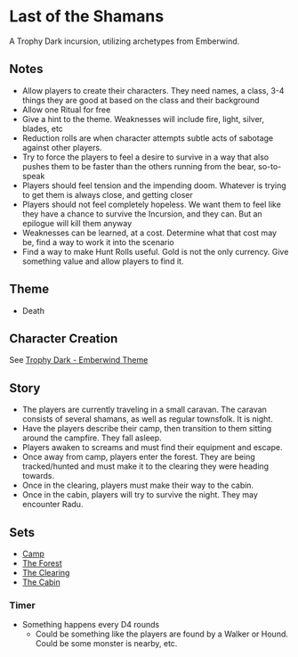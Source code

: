 # Last of the Shamans
A Trophy Dark incursion, utilizing archetypes from Emberwind.

## Notes
- Allow players to create their characters. They need names, a class, 3-4 things they are good at based on the class and their background  
- Allow one Ritual for free  
- Give a hint to the theme. Weaknesses will include fire, light, silver, blades, etc
- Reduction rolls are when character attempts subtle acts of sabotage against other players.
- Try to force the players to feel a desire to survive in a way that also pushes them to be faster than the others running from the bear, so-to-speak
- Players should feel tension and the impending doom. Whatever is trying to get them is always close, and getting closer
- Players should not feel completely hopeless. We want them to feel like they have a chance to survive the Incursion, and they can. But an epilogue will kill them anyway
- Weaknesses can be learned, at a cost. Determine what that cost may be, find a way to work it into the scenario
- Find a way to make Hunt Rolls useful. Gold is not the only currency. Give something value and allow players to find it.

## Theme
- Death

## Character Creation

See [Trophy Dark - Emberwind Theme](https://github.com/Serneum/emberwind-trophy-dark)

## Story
- The players are currently traveling in a small caravan. The caravan consists of several shamans, as well as regular townsfolk. It is night.
- Have the players describe their camp, then transition to them sitting around the campfire. They fall asleep.
- Players awaken to screams and must find their equipment and escape.
- Once away from camp, players enter the forest. They are being tracked/hunted and must make it to the clearing they were heading towards.
- Once in the clearing, players must make their way to the cabin.
- Once in the cabin, players will try to survive the night. They may encounter Radu.

## Sets

- [Camp](Sets/Camp.md)
- [The Forest](Sets/The%20Forest.md)
- [The Clearing](Sets/The%20Clearing.md)
- [The Cabin](Sets/The%20Cabin.md)

### Timer
- Something happens every D4 rounds
  - Could be something like the players are found by a Walker or Hound. Could be some monster is nearby, etc.
